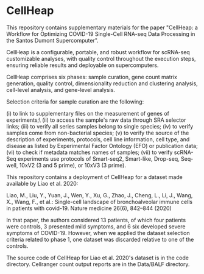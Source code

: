 # CellHeap

This repository contains supplementary materials for the paper "CellHeap: a Workflow for Optimizing COVID-19 Single-Cell RNA-seq Data Processing in the Santos Dumont Supercomputer".

CellHeap is a configurable, portable, and robust workflow for scRNA-seq customizable analyses, with quality control throughout the execution steps, ensuring reliable results and deployable on supercomputers.

CellHeap comprises six phases: sample curation, gene count matrix generation, quality control, dimensionality reduction and clustering analysis, cell-level analysis, and gene-level analysis.

Selection criteria for sample curation are the following:

(i) to link to supplementary files on the measurement of genes of experiments;\\
(ii) to access the sample's raw data through SRA selector links;
(iii) to verify all series samples belong to single species;
(iv) to verify samples come from non-bacterial species;
(v) to verify the source of the description of experiments, protocols, cell line information, cell type, and disease as listed by Experimental Factor Ontology (EFO) or publication data;
(vi) to check if metadata matches names of samples;
(vii) to verify scRNA-Seq experiments use protocols of Smart-seq2, Smart-like, Drop-seq, Seq-well, 10xV2 (3 and 5 prime), or 10xV3 (3 prime).

This repository contains a deployment of CellHeap for a dataset made available by Liao et al. 2020:

Liao, M., Liu, Y., Yuan, J., Wen, Y., Xu, G., Zhao, J., Cheng, L., Li, J., Wang, X., Wang, F., et al.: Single-cell landscape of bronchoalveolar immune cells in patients with covid-19. Nature medicine 26(6), 842–844 (2020)

In that paper, the authors considered 13 patients, of which four patients were controls, 3 presented mild symptoms, and 6 six developed severe symptoms of COVID-19. However, when we applied the dataset selection criteria related to phase 1, one dataset was discarded relative to one of the controls.

The source code of CellHeap for Liao et al. 2020's dataset is in the code directory. Cellranger count output reports are in the Data/BALF directory.
